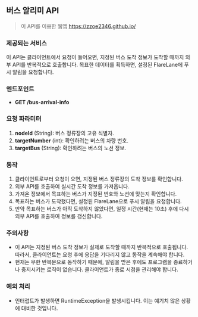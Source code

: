 ## 버스 알리미 API
> 이 API를 이용한 웹앱 https://zzoe2346.github.io/
### 제공되는 서비스
이 API는 클라이언트에서 요청이 들어오면, 지정된 버스 도착 정보가 도착할 때까지 외부 API를 반복적으로 호출합니다. 목표한 데이터를 획득하면, 설정된 FlareLane에 푸시 알림을 요청합니다.

### 엔드포인트

- **GET /bus-arrival-info**

### 요청 파라미터

1. **nodeId** (String): 버스 정류장의 고유 식별자.
2. **targetNumber** (int): 확인하려는 버스의 차량 번호.
3. **targetBus** (String): 확인하려는 버스의 노선 정보.

### 동작

1. 클라이언트로부터 요청이 오면, 지정된 버스 정류장의 도착 정보를 확인합니다.
2. 외부 API를 호출하여 실시간 도착 정보를 가져옵니다.
3. 가져온 정보에서 목표하는 버스가 지정된 번호와 노선에 맞는지 확인합니다.
4. 목표하는 버스가 도착했다면, 설정된 FlareLane으로 푸시 알림을 요청합니다.
5. 만약 목표하는 버스가 아직 도착하지 않았다면, 일정 시간(현재는 10초) 후에 다시 외부 API를 호출하여 정보를 갱신합니다.

### 주의사항

- 이 API는 지정된 버스 도착 정보가 실제로 도착할 때까지 반복적으로 호출됩니다. 따라서, 클라이언트는 요청 후에 응답을 기다리지 않고 동작을 계속해야 합니다.
- 현재는 무한 반복문으로 동작하기 때문에, 알림을 받은 후에도 프로그램을 종료하거나 중지시키는 로직이 없습니다. 클라이언트가 종료 시점을 관리해야 합니다.

### 예외 처리

- 인터럽트가 발생하면 RuntimeException을 발생시킵니다. 이는 예기치 않은 상황에 대비한 것입니다.
